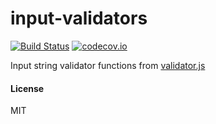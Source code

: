 # input-validators
[![Build Status](https://travis-ci.org/wangzuo/input-validators.svg)](https://travis-ci.org/wangzuo/input-validators) [![codecov.io](http://codecov.io/github/wangzuo/input-validators/coverage.svg?branch=master)](http://codecov.io/github/wangzuo/input-validators?branch=master)

Input string validator functions
from [validator.js](https://github.com/chriso/validator.js)

#### License
MIT
